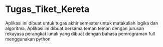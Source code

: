 # Tugas_Tiket_Kereta
Aplikasi ini dibuat untuk tugas akhir semester untuk matakuliah logika dan algoritma. Aplikasi ini dibuat bersama teman teman dengan jurusan rekayasa perangkat lunak yang dibuat dengan bahasa pemrograman full menggunakan python
